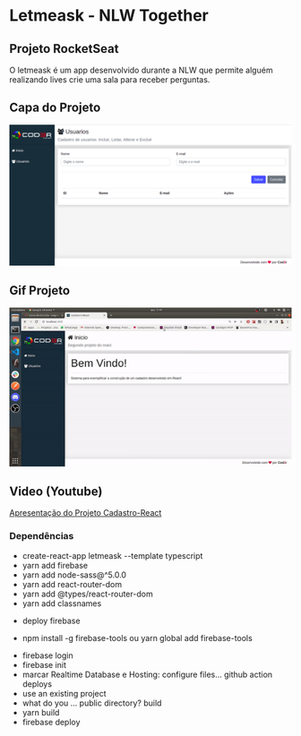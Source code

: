 # Letmeask - NLW Together

## Projeto RocketSeat

O letmeask é um app desenvolvido durante a NLW que permite alguém realizando lives crie uma sala para receber perguntas.

## Capa do Projeto
![cadastro-react-capa](https://github.com/WagnerTerry/Crud-cadastro-usuario/blob/master/frontend/src/assets/to_readme/cadastro-react-capa.png)

## Gif Projeto
![cadastro-react](https://github.com/WagnerTerry/Crud-cadastro-usuario/blob/master/frontend/src/assets/to_readme/cadastro-react.gif)

## Video (Youtube)
[Apresentação do Projeto Cadastro-React](https://www.youtube.com/watch?v=vtU2iWhoedc)

### Dependências

* create-react-app letmeask --template typescript
* yarn add firebase
* yarn add node-sass@^5.0.0
* yarn add react-router-dom
* yarn add @types/react-router-dom
* yarn add classnames

- deploy firebase

* npm install -g firebase-tools ou yarn global add firebase-tools

- firebase login
- firebase init
- marcar Realtime Database e Hosting: configure files... github action deploys
- use an existing project
- what do you ... public directory? build
- yarn build
- firebase deploy
